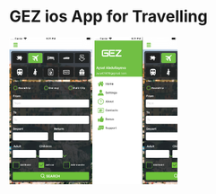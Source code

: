# GEZ ios App for Travelling

<img src="https://github.com/aysel10/gez-ios-master-2/blob/master/screenshot1.png" width="148">
<img src="https://github.com/aysel10/gez-ios-master-2/blob/master/screenshot2.png" width="148">
